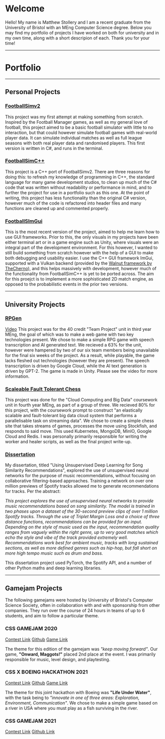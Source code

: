 # Welcome

Hello! My name is Matthew Stollery and I am a recent graduate from the University of Bristol with an MEng Computer Science degree. Below you may find my portfolio of projects I have worked on both for university and in my own time, along with a short descripion of each. Thank you for your time!

---

# Portfolio
---

## Personal Projects

### [FootballSimv2](https://github.com/stollaz/FootballSimv2)
This project was my first attempt at making something from scratch. Inspired by the Football Manager games, as well as my general love of football, this project aimed to be a basic football simulator with little to no interaction, but that could however simulate football games with real-world player data. It can simulate individual matches as well as full league seasons with both real player data and randomised players. This first version is written in C#, and runs in the terminal.

### [FootballSimC++](https://github.com/stollaz/FootballSimCpp)
This project is a C++ port of FootballSimv2. There are three reasons for doing this: to refresh my knowledge of programming in C++, the standard language for many game development studios, to clean up much of the C# code that was written without readability or performance in mind, and to further the project for use in a portfolio such as this one. At the point of writing, this project has less functionality than the original C# version, however much of the code is refactored into header files and many functions are cleaned up and commented properly.

### [FootballSImGui](https://github.com/stollaz/FootballSImGUI)
This is the most recent version of the project, aimed to help me learn how to use GUI frameworks. Prior to this, the only visuals in my projects have been either terminal art or in a game engine such as Unity, where visuals were an integral part of the development environment. For this however, I wanted to still build something from scratch however with the help of a GUI to make both debugging and usability easier. I use the C++ GUI framework ImGui, supported with a Vulkan backend (provided by the [Walnut framework by TheCherno](https://github.com/TheCherno/Walnut/)), and this helps massively with development, however much of the functionality from FootballSimC++ is yet to be ported across. The aim for this proejct is to implement a more sophisticated 2D match engine, as opposed to the probabilistic events in the prior two versions.

---

## University Projects

### [RPGen](https://gitlab.com/bristolgamesproj/deepdungeonsndragons)
[Video](https://www.youtube.com/watch?v=VyuJAoaVRS8)
This project was for the 40 credit "Team Project" unit in third year MEng, the goal of which was to make a web game with two key technologies present. We chose to make a simple RPG game with speech transcription and AI generated text. We recieved a 63% for the unit, however were hampered by two of our six team members being unavailable for the final six weeks of the project. As a result, while playable, the game lacks fleshed out technologies (however they are present). The speech transcription is driven by Google Cloud, while the AI text generation is driven by GPT-2. The game is made in Unity. Please see the video for more information.

### [Scaleable Fault Tolerant Chess](https://github.com/ccdb-uob/CW21-29)
This project was done for the "Cloud Computing and Big Data" coursework unit in fourth year MEng, as part of a group of three. We recieved 80% for this project, with the coursework prompt to construct "an elastically scalable and fault-tolerant big data cloud system that performs a parallelisable task on streaming data". We chose to create a simple chess site that takes streams of games, processes the move using Stockfish, and responds to said move. This used Kubernetes, MongoDB, MinIO, Google Cloud and Redis. I was personally primarily responsible for writing the worker and healer scripts, as well as the final project write-up.

### [Dissertation](files/Dissertation_jo18163.pdf)

My dissertation, titled "Using Unsupervised Deep Learning for Song Similarity Recommendations", explored the use of unsupervised neural networks for the purpose of music recommendations, without focusing on collaborative filtering-based approaches. Training a network on over one million previews of Spotify tracks allowed me to generate recommendations for tracks. Per the abstract:

*This project explores the use of unsupervised neural networks to provide music recommendations based
on song similarity. The model is trained in two phases upon a dataset of the 30-second preview clips
of over 1 million Spotify tracks. Through the use of Triplet Margin Loss and a choice of three distance
functions, recommendations can be provided for an input. Depending on the style of music used as the
input, recommendation quality ranges from vaguely within the right genre, up to very good matches
which echo the style and vibe of the track provided extremely well. Recommendations work best for
ambient music, tracks with long sustained sections, as well as more defined genres such as hip-hop, but
fall short on more high tempo music such as drum and bass.*

This dissertation project used PyTorch, the Spotify API, and a number of other Python maths and deep learning libraries.

---

## Gamejam Projects

The following gamejams were hosted by University of Bristol's Computer Science Society, often in collaboration with and with sponsorship from other companies. They run over the course of 24 hours in teams of up to 6 students, and aim to follow a particular theme.

### CSS GAMEJAM 2020
[Contest Link](https://cssbristol.co.uk/events/2020_11_14_gamejam/)
[Github](https://github.com/TBExtent/Onward-Maggots)
[Game Link](https://motehue.itch.io/onward-maggots)

The theme for this edition of the gamejam was *"keep moving forward"*. Our game, **"Onward, Maggots!"** placed 2nd place at the event. I was primarily responsible for music, level design, and playtesting.

### CSS X BOEING HACKATHON 2021
[Contest Link](https://cssbristol.co.uk/events/2021-03-20_boeing_hackathon/)
[Github](https://github.com/MoteHue/YESSQUID)
[Game Link](https://harrywiner.itch.io/yessquid)

The theme for this joint hackathon with Boeing was **"Life Under Water"**, with the task being to *"innovate in one of three areas: Exploration, Environment, Communication"*. We chose to make a simple game based on a river in USA where you must play as a fish surviving in the river.

### CSS GAMEJAM 2021
[Contest Link](https://cssbristol.co.uk/events/2021-10-30_game_jam/)
[Github Link](https://github.com/MoteHue/Superior-Beans)


